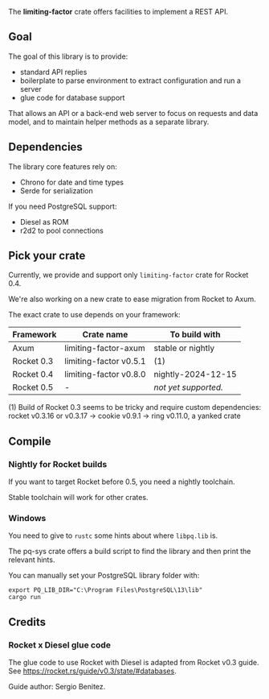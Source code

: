 The **limiting-factor** crate offers facilities to implement a REST API.

## Goal

The goal of this library is to provide:

  - standard API replies
  - boilerplate to parse environment to extract configuration and run a server
  - glue code for database support

That allows an API or a back-end web server to focus on requests and data model,
and to maintain helper methods as a separate library.

## Dependencies

The library core features rely on:
  * Chrono for date and time types
  * Serde for serialization

If you need PostgreSQL support:
  * Diesel as ROM
  * r2d2 to pool connections

## Pick your crate

Currently, we provide and support only `limiting-factor` crate for Rocket 0.4.

We're also working on a new crate to ease migration from Rocket to Axum.

The exact crate to use depends on your framework:

| Framework      | Crate name                      | To build with            |
|----------------|---------------------------------|--------------------------|
| Axum           | limiting-factor-axum            | stable or nightly        |
| Rocket 0.3     | limiting-factor v0.5.1          | (1)                      |
| Rocket 0.4     | limiting-factor v0.8.0          | nightly-2024-12-15       |
| Rocket 0.5     | -                               | *not yet supported.*     |

(1) Build of Rocket 0.3 seems to be tricky and require custom dependencies:
rocket v0.3.16 or v0.3.17 -> cookie v0.9.1 -> ring v0.11.0, a yanked crate

## Compile

### Nightly for Rocket builds

If you want to target Rocket before 0.5, you need a nightly toolchain.

Stable toolchain will work for other crates.

### Windows

You need to give to `rustc` some hints about where `libpq.lib` is.

The pq-sys crate offers a build script to find the library
and then print the relevant hints.

You can manually set your PostgreSQL library folder with:

```
export PQ_LIB_DIR="C:\Program Files\PostgreSQL\13\lib"
cargo run
```

## Credits
### Rocket x Diesel glue code

The glue code to use Rocket with Diesel is adapted from Rocket v0.3 guide.
See https://rocket.rs/guide/v0.3/state/#databases.

Guide author: Sergio Benitez.
